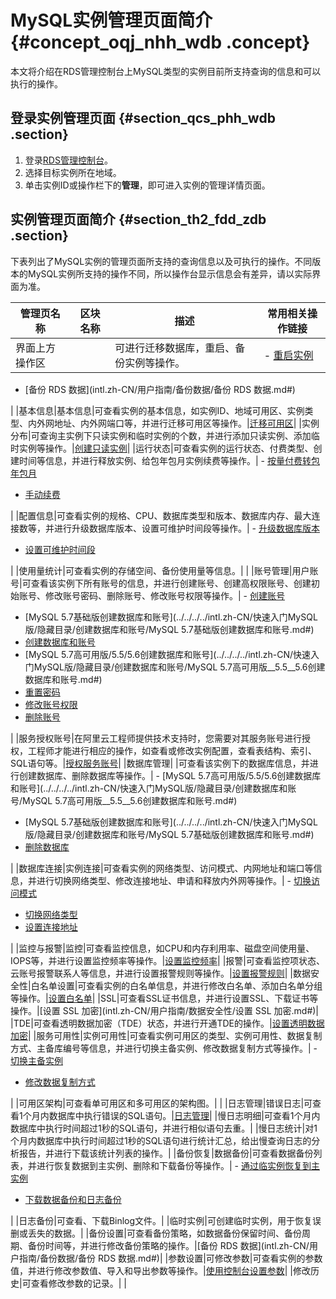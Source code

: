 # MySQL实例管理页面简介 {#concept_oqj_nhh_wdb .concept}

本文将介绍在RDS管理控制台上MySQL类型的实例目前所支持查询的信息和可以执行的操作。

## 登录实例管理页面 {#section_qcs_phh_wdb .section}

1.  登录[RDS管理控制台](http://rds.console.aliyun.com/?spm=5176.doc26126.2.3.Kca631)。
2.  选择目标实例所在地域。
3.  单击实例ID或操作栏下的**管理**，即可进入实例的管理详情页面。

## 实例管理页面简介 {#section_th2_fdd_zdb .section}

下表列出了MySQL实例的管理页面所支持的查询信息以及可执行的操作。不同版本的MySQL实例所支持的操作不同，所以操作台显示信息会有差异，请以实际界面为准。

|管理页名称|区块名称|描述|常用相关操作链接|
|-----|----|--|--------|
|界面上方操作区| |可进行迁移数据库，重启、备份实例等操作。| -   [重启实例](intl.zh-CN/用户指南/实例管理/重启实例.md#)
-   [备份 RDS 数据](intl.zh-CN/用户指南/备份数据/备份 RDS 数据.md#)

 |
|基本信息|基本信息|可查看实例的基本信息，如实例ID、地域可用区、实例类型、内外网地址、内外网端口等，并进行迁移可用区等操作。|[迁移可用区](intl.zh-CN/用户指南/实例管理/迁移可用区.md#)|
|实例分布|可查询主实例下只读实例和临时实例的个数，并进行添加只读实例、添加临时实例等操作。|[创建只读实例](../../../../intl.zh-CN/快速入门MySQL版/扩展实例/只读实例/创建只读实例.md#)|
|运行状态|可查看实例的运行状态、付费类型、创建时间等信息，并进行释放实例、给包年包月实例续费等操作。| -   [按量付费转包年包月](intl.zh-CN/用户指南/计费管理/按量付费转包年包月.md#)
-   [手动续费](intl.zh-CN/用户指南/计费管理/手动续费.md#)

 |
|配置信息|可查看实例的规格、CPU、数据库类型和版本、数据库内存、最大连接数等，并进行升级数据库版本、设置可维护时间段等操作。| -   [升级数据库版本](intl.zh-CN/用户指南/实例管理/升级数据库版本.md#)
-   [设置可维护时间段](intl.zh-CN/用户指南/实例管理/设置可维护时间段.md#)

 |
|使用量统计|可查看实例的存储空间、备份使用量等信息。| |
|账号管理|用户账号|可查看该实例下所有账号的信息，并进行创建账号、创建高权限账号、创建初始账号、修改账号密码、删除账号、修改账号权限等操作。| -   [创建账号](intl.zh-CN/用户指南/账号管理/创建账号.md#)
-   [MySQL 5.7基础版创建数据库和账号](../../../../intl.zh-CN/快速入门MySQL版/隐藏目录/创建数据库和账号/MySQL 5.7基础版创建数据库和账号.md#)
-   [创建数据库和账号](../../../../intl.zh-CN/快速入门MySQL版/隐藏目录/创建数据库和账号.md#)
-   [MySQL 5.7高可用版/5.5/5.6创建数据库和账号](../../../../intl.zh-CN/快速入门MySQL版/隐藏目录/创建数据库和账号/MySQL 5.7高可用版__5.5__5.6创建数据库和账号.md#)
-   [重置密码](intl.zh-CN/用户指南/账号管理/重置密码.md#)
-   [修改账号权限](https://help.aliyun.com/document_detail/26188.html)
-   [删除账号](intl.zh-CN/用户指南/账号管理/删除账号.md#)

 |
|服务授权账号|在阿里云工程师提供技术支持时，您需要对其服务账号进行授权，工程师才能进行相应的操作，如查看或修改实例配置，查看表结构、索引、SQL语句等。|[授权服务账号](intl.zh-CN/用户指南/账号管理/授权服务账号.md#)|
|数据库管理| |可查看该实例下的数据库信息，并进行创建数据库、删除数据库等操作。| -   [MySQL 5.7高可用版/5.5/5.6创建数据库和账号](../../../../intl.zh-CN/快速入门MySQL版/隐藏目录/创建数据库和账号/MySQL 5.7高可用版__5.5__5.6创建数据库和账号.md#)
-   [MySQL 5.7基础版创建数据库和账号](../../../../intl.zh-CN/快速入门MySQL版/隐藏目录/创建数据库和账号/MySQL 5.7基础版创建数据库和账号.md#)
-   [删除数据库](intl.zh-CN/用户指南/数据库管理/删除数据库.md#)

 |
|数据库连接|实例连接|可查看实例的网络类型、访问模式、内网地址和端口等信息，并进行切换网络类型、修改连接地址、申请和释放内外网等操作。| -   [切换访问模式](intl.zh-CN/用户指南/数据库连接/切换访问模式.md#)
-   [切换网络类型](intl.zh-CN/用户指南/数据库连接/切换网络类型.md#)
-   [设置连接地址](intl.zh-CN/用户指南/数据库连接/设置连接地址.md#)

 |
|监控与报警|监控|可查看监控信息，如CPU和内存利用率、磁盘空间使用量、IOPS等，并进行设置监控频率等操作。|[设置监控频率](intl.zh-CN/用户指南/监控与报警/设置监控频率.md#)|
|报警|可查看监控项状态、云账号报警联系人等信息，并进行设置报警规则等操作。|[设置报警规则](intl.zh-CN/用户指南/监控与报警/设置报警规则.md#)|
|数据安全性|白名单设置|可查看实例的白名单信息，并进行修改白名单、添加白名单分组等操作。|[设置白名单](intl.zh-CN/用户指南/数据安全性/设置白名单.md#)|
|SSL|可查看SSL证书信息，并进行设置SSL、下载证书等操作。|[设置 SSL 加密](intl.zh-CN/用户指南/数据安全性/设置 SSL 加密.md#)|
|TDE|可查看透明数据加密（TDE）状态，并进行开通TDE的操作。|[设置透明数据加密](intl.zh-CN/用户指南/数据安全性/设置透明数据加密.md#)|
|服务可用性|实例可用性|可查看实例可用区的类型、实例可用性、数据复制方式、主备库编号等信息，并进行切换主备实例、修改数据复制方式等操作。| -   [切换主备实例](intl.zh-CN/用户指南/实例管理/切换主备实例.md#)
-   [修改数据复制方式](intl.zh-CN/用户指南/实例管理/修改数据复制方式.md#)

 |
|可用区架构|可查看单可用区和多可用区的架构图。| |
|日志管理|错误日志|可查看1个月内数据库中执行错误的SQL语句。|[日志管理](https://www.alibabacloud.com/help/zh/doc-detail/26203.htm)|
|慢日志明细|可查看1个月内数据库中执行时间超过1秒的SQL语句，并进行相似语句去重。|
|慢日志统计|对1个月内数据库中执行时间超过1秒的SQL语句进行统计汇总，给出慢查询日志的分析报告，并进行下载该统计列表的操作。|
|备份恢复|数据备份|可查看数据备份列表，并进行恢复数据到主实例、删除和下载备份等操作。| -   [通过临实例恢复到主实例](ZH-CN_TP_7962.dita)
-   [下载数据备份和日志备份](intl.zh-CN/用户指南/备份数据/下载数据备份和日志备份.md#)

 |
|日志备份|可查看、下载Binlog文件。|
|临时实例|可创建临时实例，用于恢复误删或丢失的数据。|
|备份设置|可查看备份策略，如数据备份保留时间、备份周期、备份时间等，并进行修改备份策略的操作。|[备份 RDS 数据](intl.zh-CN/用户指南/备份数据/备份 RDS 数据.md#)|
|参数设置|可修改参数|可查看实例的参数值，并进行修改参数值、导入和导出参数等操作。|[使用控制台设置参数](intl.zh-CN/用户指南/实例管理/设置实例参数/使用控制台设置参数.md#)|
|修改历史|可查看修改参数的记录。| |

